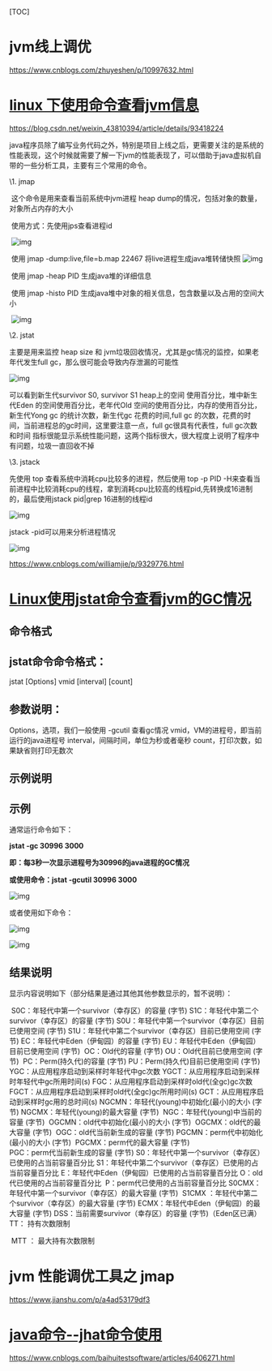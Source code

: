 [TOC]

# jvm线上调优

<https://www.cnblogs.com/zhuyeshen/p/10997632.html>

# [linux 下使用命令查看jvm信息](https://www.cnblogs.com/zhuyeshen/p/10997632.html)

<https://blog.csdn.net/weixin_43810394/article/details/93418224>

java程序员除了编写业务代码之外，特别是项目上线之后，更需要关注的是系统的性能表现，这个时候就需要了解一下jvm的性能表现了，可以借助于java虚拟机自带的一些分析工具，主要有三个常用的命令。

\1. jmap

​    这个命令是用来查看当前系统中jvm进程 heap dump的情况，包括对象的数量，对象所占内存的大小

​    使用方式：先使用jps查看进程id

​    ![img](https://img2018.cnblogs.com/blog/1358633/201906/1358633-20190610145108889-631270384.png)

 



​    使用 jmap -dump:live,file=b.map 22467 将live进程生成java堆转储快照
![img](https://img2018.cnblogs.com/blog/1358633/201906/1358633-20190610145115946-111358415.png)

 


   

​    使用 jmap -heap PID 生成java堆的详细信息

​    使用 jmap -histo PID 生成java堆中对象的相关信息，包含数量以及占用的空间大小

​    ![img](https://img2018.cnblogs.com/blog/1358633/201906/1358633-20190610145123906-1011483461.png)

 



\2. jstat

   主要是用来监控 heap size 和 jvm垃圾回收情况，尤其是gc情况的监控，如果老年代发生full gc，那么很可能会导致内存泄漏的可能性

![img](https://img2018.cnblogs.com/blog/1358633/201906/1358633-20190610145134657-1578491649.png)

 



可以看到新生代survivor S0, survivor S1 heap上的空间 使用百分比，堆中新生代Eden 的空间使用百分比，老年代Old 空间的使用百分比，内存的使用百分比，新生代Yong gc 的统计次数，新生代gc 花费的时间,full gc 的次数，花费的时间，当前进程总的gc时间，这里要注意一点，full gc很具有代表性，full gc次数 和时间 指标很能显示系统性能问题，这两个指标很大，很大程度上说明了程序中有问题，垃圾一直回收不掉

\3. jstack

   先使用 top 查看系统中消耗cpu比较多的进程，然后使用 top -p PID -H来查看当前进程中比较消耗cpu的线程，拿到消耗cpu比较高的线程pid,先转换成16进制的，最后使用jstack pid|grep 16进制的线程id

![img](https://img2018.cnblogs.com/blog/1358633/201906/1358633-20190610145143419-2068695733.png)

 



jstack -pid可以用来分析进程情况

![img](https://img2018.cnblogs.com/blog/1358633/201906/1358633-20190610145149714-666176750.png)

 



<https://www.cnblogs.com/williamjie/p/9329776.html>

# [Linux使用jstat命令查看jvm的GC情况](https://www.cnblogs.com/williamjie/p/9329776.html)



## 命令格式

## jstat命令命令格式：

jstat [Options] vmid [interval] [count]

## 参数说明：

Options，选项，我们一般使用 -gcutil 查看gc情况
vmid，VM的进程号，即当前运行的java进程号
interval，间隔时间，单位为秒或者毫秒
count，打印次数，如果缺省则打印无数次

## 示例说明

## 示例

通常运行命令如下：

**jstat -gc 30996 3000**

**即：每3秒一次显示进程号为30996的java进程的GC情况**

**或使用命令：jstat -gcutil 30996 3000**

![img](file:///C:/Users/qigw/AppData/Local/Temp/enhtmlclip/Image.png)



 

或者使用如下命令：

![img](file:///C:/Users/qigw/AppData/Local/Temp/enhtmlclip/Image(1).png)

 ![img](https://images2015.cnblogs.com/blog/1019110/201609/1019110-20160901153203730-121544986.png)

## 结果说明

显示内容说明如下（部分结果是通过其他其他参数显示的，暂不说明）：

 

​         S0C：年轻代中第一个survivor（幸存区）的容量 (字节) 
​         S1C：年轻代中第二个survivor（幸存区）的容量 (字节) 
​         S0U：年轻代中第一个survivor（幸存区）目前已使用空间 (字节) 
​         S1U：年轻代中第二个survivor（幸存区）目前已使用空间 (字节) 
​         EC：年轻代中Eden（伊甸园）的容量 (字节) 
​         EU：年轻代中Eden（伊甸园）目前已使用空间 (字节) 
​         OC：Old代的容量 (字节) 
​         OU：Old代目前已使用空间 (字节) 
​         PC：Perm(持久代)的容量 (字节) 
​         PU：Perm(持久代)目前已使用空间 (字节) 
​         YGC：从应用程序启动到采样时年轻代中gc次数 
​         YGCT：从应用程序启动到采样时年轻代中gc所用时间(s) 
​         FGC：从应用程序启动到采样时old代(全gc)gc次数 
​         FGCT：从应用程序启动到采样时old代(全gc)gc所用时间(s) 
​         GCT：从应用程序启动到采样时gc用的总时间(s) 
​         NGCMN：年轻代(young)中初始化(最小)的大小 (字节) 
​         NGCMX：年轻代(young)的最大容量 (字节) 
​         NGC：年轻代(young)中当前的容量 (字节) 
​         OGCMN：old代中初始化(最小)的大小 (字节) 
​         OGCMX：old代的最大容量 (字节) 
​         OGC：old代当前新生成的容量 (字节) 
​         PGCMN：perm代中初始化(最小)的大小 (字节) 
​         PGCMX：perm代的最大容量 (字节)   
​         PGC：perm代当前新生成的容量 (字节) 
​         S0：年轻代中第一个survivor（幸存区）已使用的占当前容量百分比 
​         S1：年轻代中第二个survivor（幸存区）已使用的占当前容量百分比 
​         E：年轻代中Eden（伊甸园）已使用的占当前容量百分比 
​         O：old代已使用的占当前容量百分比 
​         P：perm代已使用的占当前容量百分比 
​         S0CMX：年轻代中第一个survivor（幸存区）的最大容量 (字节) 
​         S1CMX ：年轻代中第二个survivor（幸存区）的最大容量 (字节) 
​         ECMX：年轻代中Eden（伊甸园）的最大容量 (字节) 
​         DSS：当前需要survivor（幸存区）的容量 (字节)（Eden区已满） 
​         TT： 持有次数限制 

​         MTT ： 最大持有次数限制 

# jvm 性能调优工具之 jmap



<https://www.jianshu.com/p/a4ad53179df3>

# [java命令--jhat命令使用](https://www.cnblogs.com/baihuitestsoftware/articles/6406271.html)

<https://www.cnblogs.com/baihuitestsoftware/articles/6406271.html>